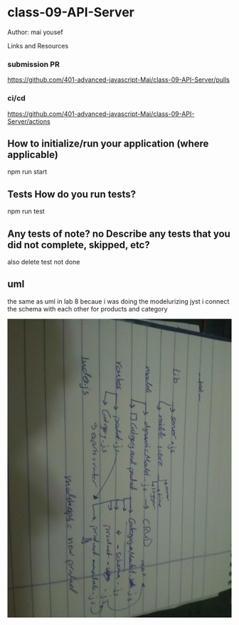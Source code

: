 # class-09-API-Server

Author:
mai yousef 

Links and Resources
### submission PR 
https://github.com/401-advanced-javascript-Mai/class-09-API-Server/pulls
 ### ci/cd 
 https://github.com/401-advanced-javascript-Mai/class-09-API-Server/actions

## How to initialize/run your application (where applicable)
npm run start

## Tests How do you run tests?
npm run test

## Any tests of note? no Describe any tests that you did not complete, skipped, etc?
also delete test not done 

## uml 
the same as uml in lab 8 becaue i was doing the modelurizing jyst i connect the schema with each other for products and category 

![](lab09.jpg)